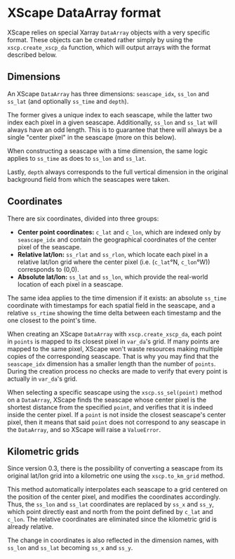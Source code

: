 # XScape DataArray format

XScape relies on special Xarray `DataArray` objects with a very specific format.
These objects can be created rather simply by using the `xscp.create_xscp_da` function, which will output arrays with the format described below.

## Dimensions

An XScape `DataArray` has three dimensions: `seascape_idx`, `ss_lon` and `ss_lat` (and optionally `ss_time` and `depth`).

The former gives a unique index to each seascape, while the latter two index each pixel in a given seascape.
Additionally, `ss_lon` and `ss_lat` will always have an odd length.
This is to guarantee that there will always be a single "center pixel" in the seascape (more on this below).

When constructing a seascape with a time dimension, the same logic applies to `ss_time` as does to `ss_lon` and `ss_lat`.

Lastly, `depth` always corresponds to the full vertical dimension in the original background field from which the seascapes were taken.

## Coordinates

There are six coordinates, divided into three groups:

- **Center point coordinates:** `c_lat` and `c_lon`, which are indexed only by `seascape_idx` and contain the geographical coordinates of the center pixel of the seascape.
- **Relative lat/lon:** `ss_rlat` and `ss_rlon`, which locate each pixel in a relative lat/lon grid where the center pixel (i.e. (`c_lat`°N, `c_lon`°W)) corresponds to (0,0).
- **Absolute lat/lon:** `ss_lat` and `ss_lon`, which provide the real-world location of each pixel in a seascape.

The same idea applies to the time dimension if it exists: an absolute `ss_time` coordinate with timestamps for each spatial field in the seascape, and a relative `ss_rtime` showing the time delta between each timestamp and the one closest to the point's time.

When creating an XScape `DataArray` with `xscp.create_xscp_da`, each point in `points` is mapped to its closest pixel in `var_da`'s grid.
If many points are mapped to the same pixel, XScape won't waste resources making multiple copies of the corresponding seascape.
That is why you may find that the `seascape_idx` dimension has a smaller length than the number of `points`.
During the creation process no checks are made to verify that every point is actually in `var_da`'s grid.

When selecting a specific seascape using the `xscp.ss_sel(point)` method on a `DataArray`, XScape finds the seascape whose center pixel is the shortest distance from the specified `point`, and verifies that it is indeed inside the center pixel.
If a `point` is not inside the closest seascape's center pixel, then it means that said `point` does not correspond to any seascape in the `DataArray`, and so XScape will raise a `ValueError`.

## Kilometric grids

Since version 0.3, there is the possibility of converting a seascape from its original lat/lon grid into a kilometric one using the `xscp.to_km_grid` method.

This method automatically interpolates each seascape to a grid centered on the position of the center pixel, and modifies the coordinates accordingly.
Thus, the `ss_lon` and `ss_lat` coordinates are replaced by `ss_x` and `ss_y`, which point directly east and north from the point defined by `c_lat` and `c_lon`.
The relative coordinates are eliminated since the kilometric grid is already relative.

The change in coordinates is also reflected in the dimension names, with `ss_lon` and `ss_lat` becoming `ss_x` and `ss_y`.
